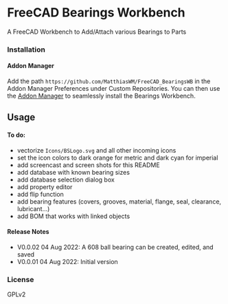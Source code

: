 # FreeCAD Bearings Workbench

<!-- add Python code quality alerts here -->

A FreeCAD Workbench to Add/Attach various Bearings to Parts  

<!-- add animated gif (screencast) of using the workbench -->

### Installation

#### Addon Manager
Add the path `https://github.com/MatthiasWM/FreeCAD_BearingsWB` in the Addon 
Manager Preferences under Custom Repositories.
You can then use the [Addon Manager](https://github.com/FreeCAD/FreeCAD-addons/#1-builtin-addon-manager) 
to seamlessly install the Bearings Workbench.

## Usage
<!-- No official Wiki at this point: ### Official Wiki https://www.freecadweb.org/wiki/Bearings_Workbench -->
 
<!-- <details>
  <summary><i>Expand this section for a synopsis on how to use this workbench</i></summary> 

No details yet.

</details> -->

#### To do:
* vectorize `Icons/BSLogo.svg` and all other incoming icons
* set the icon colors to dark orange for metric and dark cyan for imperial
* add screencast and screen shots for this README 
* add database with known bearing sizes
* add database selection dialog box
* add property editor
* add flip function
* add bearing features (covers, grooves, material, flange, seal, clearance, lubricant...)
* add BOM that works with linked objects

#### Release Notes 
* V0.0.02  04 Aug 2022:  A 608 ball bearing can be created, edited, and saved 
* V0.0.01  04 Aug 2022:  Initial version 

<!-- ### Contributing
See [CONTRIBUTING.md](CONTRIBUTING.md) -->

### License
GPLv2
